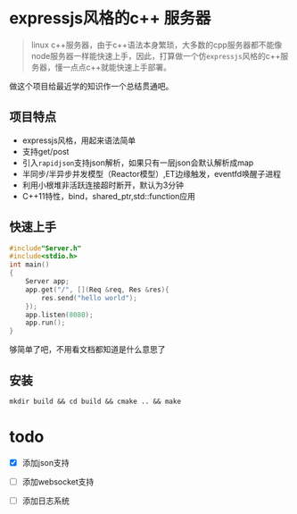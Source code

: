 # expressjs风格的c++ 服务器
> linux c++服务器，由于c++语法本身繁琐，大多数的cpp服务器都不能像node服务器一样能快速上手，因此，打算做一个仿`expressjs`风格的c++服务器，懂一点点c++就能快速上手部署。

做这个项目给最近学的知识作一个总结贯通吧。
## 项目特点
* expressjs风格，用起来语法简单
* 支持get/post
* 引入`rapidjson`支持json解析，如果只有一层json会默认解析成map
* 半同步/半异步并发模型（Reactor模型）,ET边缘触发，eventfd唤醒子进程
* 利用小根堆非活跃连接超时断开，默认为3分钟
* C++11特性，bind，shared_ptr,std::function应用

## 快速上手
```c
#include"Server.h"
#include<stdio.h>
int main()
{
    Server app;
    app.get("/", [](Req &req, Res &res){
        res.send("hello world");
    });
    app.listen(8080);
    app.run();
}
```
够简单了吧，不用看文档都知道是什么意思了
## 安装
```shell
mkdir build && cd build && cmake .. && make
```
# todo
- [x] 添加json支持
- [ ] 添加websocket支持
- [ ] 添加日志系统

